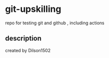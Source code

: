 # git-upskilling
repo for testing git and github , including actions
## description
created by Dilson1502
